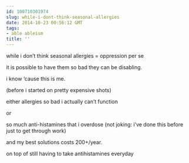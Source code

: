 ```yaml
---
id: 100710301974
slug: while-i-dont-think-seasonal-allergies
date: 2014-10-23 00:56:12 GMT
tags:
- able ableism
title: ''
---
```

<p>while i don&#8217;t think seasonal allergies = oppression per se</p>

<p>it is possible to have them so bad they can be disabling.</p>

<p>i know &#8216;cause this is me.</p>

<p>(before i started on pretty expensive shots)</p>

<p>either allergies so bad i actually can&#8217;t function</p>

<p>or</p>

<p>so much anti-histamines that i overdose (not joking: i&#8217;ve done this before just to get through work)</p>

<p>and my best solutions costs 200+/year.</p>

<p>on top of still having to take antihistamines everyday</p>